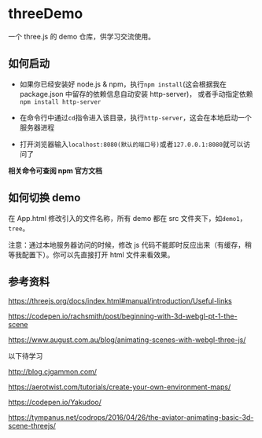 # threeDemo
一个 three.js 的 demo 仓库，供学习交流使用。

## 如何启动
- 如果你已经安装好 node.js & npm，执行`npm install`(这会根据我在 package.json 中留存的依赖信息自动安装 http-server)，
或者手动指定依赖`npm install http-server`

- 在命令行中通过`cd`指令进入该目录，执行`http-server`，这会在本地启动一个服务器进程

- 打开浏览器输入`localhost:8080(默认的端口号)`或者`127.0.0.1:8080`就可以访问了

**相关命令可查阅 npm 官方文档**

## 如何切换 demo
在 App.html 修改引入的文件名称，所有 demo 都在 src 文件夹下，如`demo1`， `tree`。

注意：通过本地服务器访问的时候，修改 js 代码不能即时反应出来（有缓存，稍等我配置下）。你可以先直接打开 html 文件来看效果。

## 参考资料
https://threejs.org/docs/index.html#manual/introduction/Useful-links

https://codepen.io/rachsmith/post/beginning-with-3d-webgl-pt-1-the-scene

https://www.august.com.au/blog/animating-scenes-with-webgl-three-js/

以下待学习

http://blog.cjgammon.com/

https://aerotwist.com/tutorials/create-your-own-environment-maps/

https://codepen.io/Yakudoo/

https://tympanus.net/codrops/2016/04/26/the-aviator-animating-basic-3d-scene-threejs/
